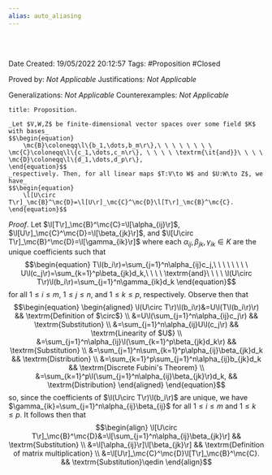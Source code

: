 ```yaml
---
alias: auto_aliasing
---
```


<br />
<br />

Date Created: 19/05/2022 20:12:57
Tags: #Proposition #Closed

Proved by: _Not Applicable_
Justifications: _Not Applicable_

Generalizations: _Not Applicable_
Counterexamples: _Not Applicable_

``` ad-Proposition
title: Proposition.

_Let $V,W,Z$ be finite-dimensional vector spaces over some field $K$ with bases_
$$\begin{equation}
    \mc{B}\coloneqq\l\{b_1,\dots,b_m\r\},\ \ \ \ \ \ \ \ \mc{C}\coloneqq\l\{c_1,\dots,c_n\r\}, \ \ \ \ \textrm{\it{and}}\ \ \ \  \mc{D}\coloneqq\l\{d_1,\dots,d_p\r\},
\end{equation}$$
_respectively. Then, for all linear maps $T:V\to W$ and $U:W\to Z$, we have_
$$\begin{equation}
    \l[U\circ T\r]_\mc{B}^\mc{D}=\l[U\r]_\mc{C}^\mc{D}\l[T\r]_\mc{B}^\mc{C}.
\end{equation}$$

```

_Proof_. Let $\l[T\r]_\mc{B}^\mc{C}=\l[\alpha_{ij}\r]$, $\l[U\r]_\mc{C}^\mc{D}=\l[\beta_{jk}\r]$, and $\l[U\circ T\r]_\mc{B}^\mc{D}=\l[\gamma_{ik}\r]$ where each $\alpha_{ij},\beta_{jk},\gamma_{ik}\in K$ are the unique coefficients such that
$$\begin{equation}
    T\l(b_i\r)=\sum_{j=1}^n\alpha_{ij}c_j,\ \ \ \ \ \ \ \ U\l(c_j\r)=\sum_{k=1}^p\beta_{jk}d_k,\ \ \ \ \textrm{and}\ \ \ \ \l(U\circ T\r)\l(b_i\r)=\sum_{j=1}^n\gamma_{ik}d_k
\end{equation}$$
for all $1\leq i\leq m$, $1\leq j\leq n$, and $1\leq k\leq p$, respectively. Observe then that
$$\begin{equation}
    \begin{aligned}
        \l(U\circ T\r)\l(b_i\r)&=U\l(T\l(b_i\r)\r) && \textrm{Definition of $\circ$} \\
        &=U\l(\sum_{j=1}^n\alpha_{ij}c_j\r) && \textrm{Substitution} \\
        &=\sum_{j=1}^n\alpha_{ij}U\l(c_j\r) && \textrm{Linearity of $U$} \\
        &=\sum_{j=1}^n\alpha_{ij}\l(\sum_{k=1}^p\beta_{jk}d_k\r) && \textrm{Substitution} \\
        &=\sum_{j=1}^n\sum_{k=1}^p\alpha_{ij}\beta_{jk}d_k && \textrm{Distribution} \\
        &=\sum_{k=1}^p\sum_{j=1}^n\alpha_{ij}b_{jk}d_k && \textrm{Discrete Fubini's Theorem} \\
        &=\sum_{k=1}^p\l(\sum_{j=1}^n\alpha_{ij}\beta_{jk}\r)d_k, && \textrm{Distribution}
    \end{aligned}
\end{equation}$$
so, since the coefficients of $\l(U\circ T\r)\l(b_i\r)$ are unique, we have $\gamma_{ik}=\sum_{j=1}^n\alpha_{ij}\beta_{ij}$ for all $1\leq i\leq m$ and $1\leq k\leq p$. It follows then that
$$\begin{align}
    \l[U\circ T\r]_\mc{B}^\mc{D}&=\l[\sum_{j=1}^n\alpha_{ij}\beta_{jk}\r] && \textrm{Substitution} \\
    &=\l[\alpha_{ij}\r]\l[\beta_{jk}\r] && \textrm{Definition of matrix multiplication} \\
    &=\l[U\r]_\mc{C}^\mc{D}\l[T\r]_\mc{B}^\mc{C}. && \textrm{Substitution}\qedin
\end{align}$$
